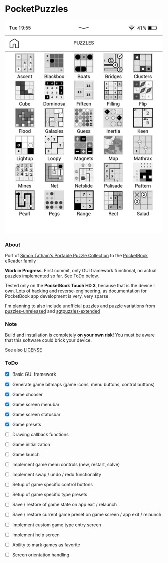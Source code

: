# PocketPuzzles

![PocketPuzzles Chooser](https://raw.githubusercontent.com/SteffenBauer/PocketPuzzles/master/screenshots/puzzles_chooser.png)

### About

Port of [Simon Tatham's Portable Puzzle Collection](http://www.chiark.greenend.org.uk/~sgtatham/puzzles/) to the [PocketBook eReader family](https://de.wikipedia.org/wiki/PocketBook)

**Work in Progress**. First commit, only GUI framework functional, no actual puzzles implemented so far. See ToDo below.

Tested only on the **PocketBook Touch HD 3**, because that is the device I own. Lots of hacking and reverse-engineering, as documentation for PocketBook app development is very, very sparse.

I'm planning to also include unofficial puzzles and puzzle variations from [puzzles-unreleased](https://github.com/x-sheep/puzzles-unreleased) and [sgtpuzzles-extended](https://github.com/SteffenBauer/sgtpuzzles-extended)

### Note

Build and installation is completely **on your own risk**! You must be aware that this software could brick your device.

See also [LICENSE](https://raw.githubusercontent.com/SteffenBauer/PocketPuzzles/master/LICENSE)

### ToDo

- [X] Basic GUI framework
- [X] Generate game bitmaps (game icons, menu buttons, control buttons)
- [X] Game chooser
- [X] Game screen menubar
- [X] Game screen statusbar
- [X] Game presets
- [ ] Drawing callback functions
- [ ] Game initialization
- [ ] Game launch
- [ ] Implement game menu controls (new, restart, solve)
- [ ] Implement swap / undo / redo functionality
- [ ] Setup of game specific control buttons
- [ ] Setup of game specific type presets
- [ ] Save / restore of game state on app exit / relaunch
- [ ] Save / restore current game preset on game screen / app exit / relaunch
- [ ] Implement custom game type entry screen
- [ ] Implement help screen
- [ ] Ability to mark games as favorite
- [ ] Screen orientation handling

